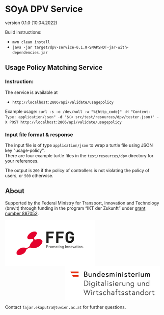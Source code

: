 # SOyA DPV Service
version 0.1.0 (10.04.2022)

Build instructions:  
* `mvn clean install`
* `java -jar target/dpv-service-0.1.0-SNAPSHOT-jar-with-dependencies.jar`


## Usage Policy Matching Service  

### Instruction:  
The service is available at   
  - `http://localhost:2806/api/validate/usagepolicy`

Example usage: `curl -s -o /dev/null -w "%{http_code}" -H "Content-Type: application/json" -d "$(< src/test/resources/dpv/tester.json)" -X POST http://localhost:2806/api/validate/usagepolicy`  

### Input file format & response

The input file is of type `application/json` to wrap a turtle file using JSON key "usage-policy".  
There are four example turtle files in the `test/resources/dpv` directory for your references.

The output is `200` if the policy of controllers is not violating the policy of users, or `500` otherwise.


## About  

Supported by the Federal Ministry for Transport, Innovation and Technology (bmvit) through funding in the program “IKT der Zukunft” under [grant number 887052](https://projekte.ffg.at/projekt/4125456).

<img align="left" src="https://raw.githubusercontent.com/OwnYourData/dpv-service/main/res/FFG_Logo_EN_RGB_1000px.png" height="150">

<img align="right" src="https://raw.githubusercontent.com/OwnYourData/dpv-service/main/res/BMDW_Logo_RGB.png" height="110">

<br clear="both" />

Contact `fajar.ekaputra@tuwien.ac.at` for further questions. 
